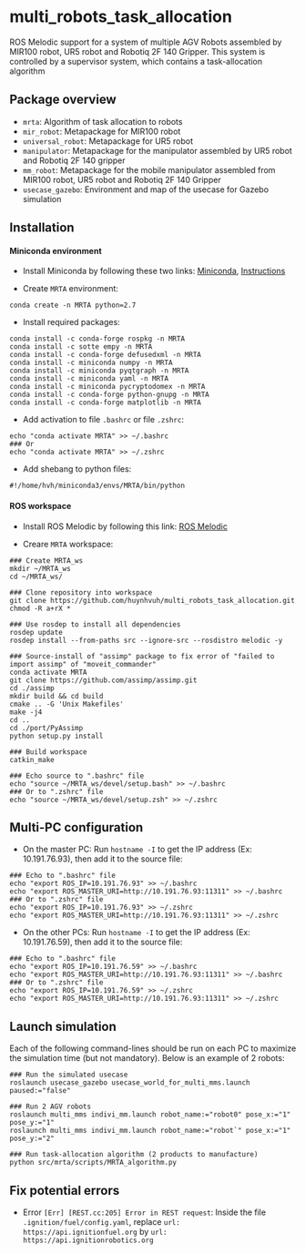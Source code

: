 multi_robots_task_allocation
==========

ROS Melodic support for a system of multiple AGV Robots assembled by MIR100 robot, UR5 robot and Robotiq 2F 140 Gripper. This system is controlled by a supervisor system, which contains a task-allocation algorithm


Package overview
----------------

* `mrta`: Algorithm of task allocation to robots
* `mir_robot`: Metapackage for MIR100 robot
* `universal_robot`: Metapackage for UR5 robot
* `manipulator`: Metapackage for the manipulator assembled by UR5 robot and Robotiq 2F 140 gripper
* `mm_robot`: Metapackage for the mobile manipulator assembled from MIR100 robot, UR5 robot and Robotiq 2F 140 Gripper
* `usecase_gazebo`: Environment and map of the usecase for Gazebo simulation


Installation
------------

#### Miniconda environment

* Install Miniconda by following these two links: [Miniconda](https://docs.conda.io/en/latest/miniconda.html), [Instructions](https://conda.io/projects/conda/en/latest/user-guide/install/linux.html)

* Create `MRTA` environment: 
```
conda create -n MRTA python=2.7
```

* Install required packages:
```
conda install -c conda-forge rospkg -n MRTA
conda install -c sotte empy -n MRTA
conda install -c conda-forge defusedxml -n MRTA
conda install -c miniconda numpy -n MRTA
conda install -c miniconda pyqtgraph -n MRTA
conda install -c miniconda yaml -n MRTA
conda install -c miniconda pycryptodomex -n MRTA
conda install -c conda-forge python-gnupg -n MRTA
conda install -c conda-forge matplotlib -n MRTA
```

* Add activation to file `.bashrc` or file `.zshrc`:
```
echo "conda activate MRTA" >> ~/.bashrc
### Or
echo "conda activate MRTA" >> ~/.zshrc
```

* Add shebang to python files:
```
#!/home/hvh/miniconda3/envs/MRTA/bin/python
```

#### ROS workspace

* Install ROS Melodic by following this link: [ROS Melodic](http://wiki.ros.org/melodic/Installation/Ubuntu)

* Creare `MRTA` workspace:
```
### Create MRTA_ws
mkdir ~/MRTA_ws
cd ~/MRTA_ws/

### Clone repository into workspace
git clone https://github.com/huynhvuh/multi_robots_task_allocation.git
chmod -R a+rX *

### Use rosdep to install all dependencies
rosdep update
rosdep install --from-paths src --ignore-src --rosdistro melodic -y

### Source-install of "assimp" package to fix error of "failed to import assimp" of "moveit_commander"
conda activate MRTA
git clone https://github.com/assimp/assimp.git
cd ./assimp
mkdir build && cd build
cmake .. -G 'Unix Makefiles'
make -j4
cd ..
cd ./port/PyAssimp
python setup.py install

### Build workspace
catkin_make

### Echo source to ".bashrc" file
echo "source ~/MRTA_ws/devel/setup.bash" >> ~/.bashrc
### Or to ".zshrc" file
echo "source ~/MRTA_ws/devel/setup.zsh" >> ~/.zshrc
```

Multi-PC configuration
------------

* On the master PC: 
Run `hostname -I` to get the IP address (Ex: 10.191.76.93), then add it to the source file:
```
### Echo to ".bashrc" file
echo "export ROS_IP=10.191.76.93" >> ~/.bashrc
echo "export ROS_MASTER_URI=http://10.191.76.93:11311" >> ~/.bashrc
### Or to ".zshrc" file
echo "export ROS_IP=10.191.76.93" >> ~/.zshrc
echo "export ROS_MASTER_URI=http://10.191.76.93:11311" >> ~/.zshrc
```

* On the other PCs:
Run `hostname -I` to get the IP address (Ex: 10.191.76.59), then add it to the source file:
```
### Echo to ".bashrc" file
echo "export ROS_IP=10.191.76.59" >> ~/.bashrc
echo "export ROS_MASTER_URI=http://10.191.76.93:11311" >> ~/.bashrc
### Or to ".zshrc" file
echo "export ROS_IP=10.191.76.59" >> ~/.zshrc
echo "export ROS_MASTER_URI=http://10.191.76.93:11311" >> ~/.zshrc
```


Launch simulation
------------
Each of the following command-lines should be run on each PC to maximize the simulation time (but not mandatory). Below is an example of 2 robots:
```
### Run the simulated usecase
roslaunch usecase_gazebo usecase_world_for_multi_mms.launch paused:="false"  

### Run 2 AGV robots
roslaunch multi_mms indivi_mm.launch robot_name:="robot0" pose_x:="1" pose_y:="1"
roslaunch multi_mms indivi_mm.launch robot_name:="robot`" pose_x:="1" pose_y:="2"

### Run task-allocation algorithm (2 products to manufacture)
python src/mrta/scripts/MRTA_algorithm.py 
```


Fix potential errors
------------

* Error `[Err] [REST.cc:205] Error in REST request`:
Inside the file `.ignition/fuel/config.yaml`, replace `url: https://api.ignitionfuel.org` by `url: https://api.ignitionrobotics.org`
